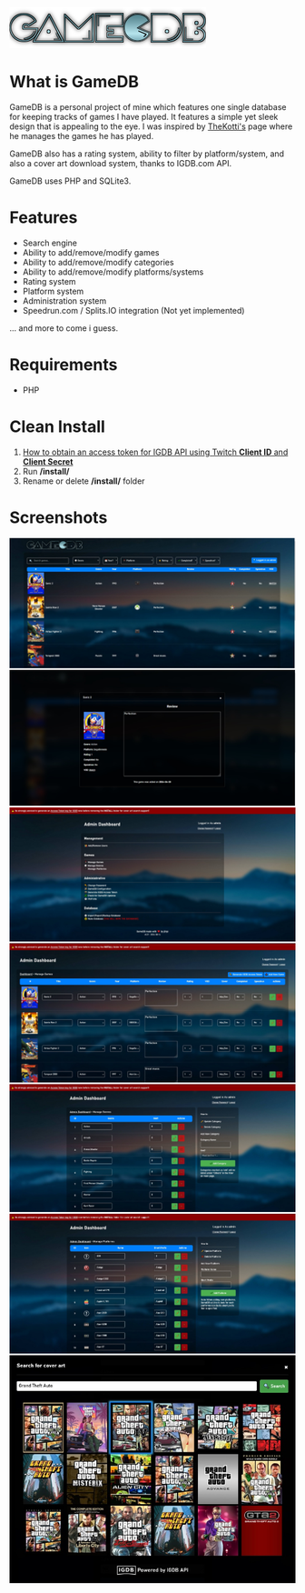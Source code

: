 ![Alt text](/screens/logo_github.png?raw=true "Logo")

# What is GameDB
GameDB is a personal project of mine which features one single database
for keeping tracks of games I have played. It features a simple yet
sleek design that is appealing to the eye. I was inspired by [TheKotti's](https://www.twitch.tv/thekotti "TheKotti's Twitch Channel") page where he manages the games he has played. 

GameDB also has a rating system, ability to filter by platform/system, and also
a cover art download system, thanks to IGDB.com API. 

GameDB uses PHP and SQLite3. 

# Features
- Search engine
- Ability to add/remove/modify games
- Ability to add/remove/modify categories
- Ability to add/remove/modify platforms/systems
- Rating system
- Platform system
- Administration system
- Speedrun.com / Splits.IO integration (Not yet implemented)

... and more to come i guess.

# Requirements
- PHP

# Clean Install 
1. [How to obtain an access token for IGDB API using Twitch **Client ID** and **Client Secret**](https://api-docs.igdb.com/#getting-started)
2. Run **/install/**
3. Rename or delete **/install/** folder



# Screenshots 
![Alt text](/screens/index.jpg?raw=true "Index")
![Alt text](/screens/modal.jpg?raw=true "Modal")
![Alt text](/screens/admin.jpg?raw=true "Admin Index")
![Alt text](/screens/admin2.jpg?raw=true "Game Index")
![Alt text](/screens/admin3.jpg?raw=true "Categories Index")
![Alt text](/screens/admin4.jpg?raw=true "Platform Index")
![Alt text](/screens/igdb.jpg?raw=true "IGDB Cover Search")
